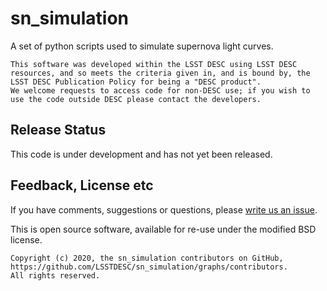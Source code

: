 # sn_simulation

A set of python scripts used to simulate supernova light curves.

```
This software was developed within the LSST DESC using LSST DESC resources, and so meets the criteria given in, and is bound by, the LSST DESC Publication Policy for being a "DESC product".
We welcome requests to access code for non-DESC use; if you wish to use the code outside DESC please contact the developers.

```
## Release Status

This code is under development and has not yet been released.

## Feedback, License etc

If you have comments, suggestions or questions, please [write us an issue](https://github.com/LSSTDESC/sn_simulation/issues).

This is open source software, available for re-use under the modified BSD license.

```
Copyright (c) 2020, the sn_simulation contributors on GitHub, https://github.com/LSSTDESC/sn_simulation/graphs/contributors.
All rights reserved.
```